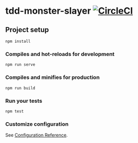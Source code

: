 # tdd-monster-slayer [![CircleCI](https://circleci.com/gh/mornir/tdd-monster-slayer.svg?style=svg)](https://circleci.com/gh/mornir/tdd-monster-slayer)

## Project setup

```
npm install
```

### Compiles and hot-reloads for development

```
npm run serve
```

### Compiles and minifies for production

```
npm run build
```

### Run your tests

```
npm test
```

### Customize configuration

See [Configuration Reference](https://cli.vuejs.org/config/).
